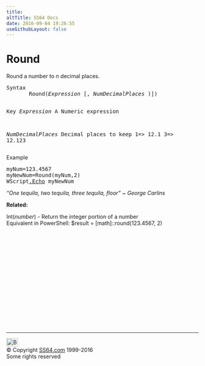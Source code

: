 ```yaml
---
title:
altTitle: SS64 Docs
date: 2016-09-04 19:26:55
useGithubLayout: false
---
```

<!-- #BeginLibraryItem "/Library/head_vb.lbi" --><!-- #EndLibraryItem --><h1>Round</h1> 
<p>Round a number to <i>n</i> decimal places.</p>
<pre>Syntax
       Round(<i>Expression</i> [, <i>NumDecimalPlaces</i> )])

Key
   <i>Expression</i>        A Numeric expression

   <i>NumDecimalPlaces</i>  Decimal places to keep
                     1=&gt; 12.1
                     3=&gt; 12.123   </pre>
<p>Example</p>
<pre>myNum=123.4567
myNewNum=Round(myNum,2)
WScript<a href="echo.html">.Echo</a> myNewNum</pre>
<p class="quote"><i>“One tequila, two tequila, three tequila, floor” ~ George Carlins</i></p>
<p><b>Related:</b></p>
<p> Int(<i>number</i>) - Return the integer portion of a number<br>
Equivalent in PowerShell: <span class="code">$result = [math]::round(123.4567, 2)</span></p><!-- #BeginLibraryItem "/Library/foot_vb.lbi" --><p>
<!-- VB300 -->
<ins class="adsbygoogle" style="display:inline-block;width:300px;height:250px" data-ad-client="ca-pub-6140977852749469" data-ad-slot="1683739502"></ins>
<script>
(adsbygoogle = window.adsbygoogle || []).push({});
</script></p>
<hr>
<div id="bl" class="footer"><a href="round.html#"><img src="../images/top.png" width="30" height="22" alt="Back to the Top"></a></div>
<div id="br" class="footer, tagline">© Copyright <a href="../index.html">SS64.com</a> 1999-2016<br>
Some rights reserved</div><!-- #EndLibraryItem -->

